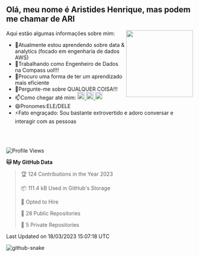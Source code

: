 ## Olá, meu nome é Aristides Henrique, mas podem me chamar de ARI

<div >
Aqui estão algumas informações sobre mim:<img align="right" height="180em" src="https://user-images.githubusercontent.com/97318481/177042589-45d62122-82a9-4a32-b3a7-87b322825b2f.png">
</div>

- 🌱Atualmente estou aprendendo sobre data & analytics (focado em engenharia de dados AWS)
- 👯Trabalhando como Engenheiro de Dados na Compass uol!!!
- 🤔Procuro uma forma de ter um aprendizado mais eficiente
- 💬Pergunte-me sobre QUALQUER COISA!!!
- 📫Como chegar até mim:
  <a href="https://www.instagram.com/aryhenry/" target="_blank">
  <img src="https://img.shields.io/badge/-Instagram-%23E4405F?style=for-the-badge&logo=instagram&logoColor=black" height="20px">
  </a>
  <a href="https://www.linkedin.com/in/aristides-henrique/" target="_blank">
  <img src="https://img.shields.io/badge/-LinkedIn-%230077B5?style=for-the-badge&logo=linkedin&logoColor=black" height="20px">
  </a> 
  <a href="mailto:arihenriqueuna@gmail.com">
  <img src="https://img.shields.io/badge/-Gmail-%23333?style=for-the-badge&logo=gmail&logoColor=white" height="20px">
  </a>
- 😄Pronomes:ELE/DELE
- ⚡Fato engraçado: Sou bastante extrovertido e adoro conversar e interagir com as pessoas
<br/>
<br/>


<!--START_SECTION:waka-->
![Profile Views](http://img.shields.io/badge/Profile%20Views-522-blue)

**🐱 My GitHub Data** 

> 🏆 124 Contributions in the Year 2023
 > 
> 📦 111.4 kB Used in GitHub's Storage 
 > 
> 💼 Opted to Hire
 > 
> 📜 28 Public Repositories 
 > 
> 🔑 5 Private Repositories  
 > 

 Last Updated on 18/03/2023 15:07:18 UTC
<!--END_SECTION:waka-->

<img alt="github-snake" src="https://github.com/AriHenrique/AriHenrique/blob/output/github-contribution-grid-snake-dark.svg" />

